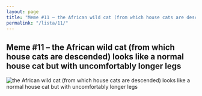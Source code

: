```yaml
---
layout: page
title: "Meme #11 – the African wild cat (from which house cats are descended) looks like a normal house cat but with uncomfortably longer legs"
permalink: "/lista/11/"
---
```


## Meme #11 – the African wild cat (from which house cats are descended) looks like a normal house cat but with uncomfortably longer legs

![the African wild cat (from which house cats are descended) looks like a normal house cat but with uncomfortably longer legs](https://i.chzbgr.com/full/10441195520/hAE5764CD/cat-which-house-cats-are-descended-looks-like-normal-house-cat-but-with-uncomfortably-longer-legs)

